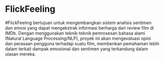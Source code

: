 # FlickFeeling
#FlickFeeling bertujuan untuk mengembangkan sistem analisis sentimen dan emosi yang dapat mengekstrak informasi berharga dari review film di IMDb. Dengan menggunakan teknik-teknik pemrosesan bahasa alami (Natural Language Processing/NLP), proyek ini akan mengevaluasi opini dan perasaan pengguna terhadap suatu film, memberikan pemahaman lebih dalam terkait dampak emosional dan sentimen yang terkandung dalam ulasan mereka.
